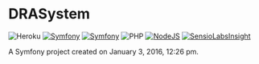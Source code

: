 DRASystem
=========

![Heroku](http://heroku-badge.herokuapp.com/?app=diazreyes&style=flat)
[![Symfony](http://img.shields.io/badge/Symfony2-2.8.8-blue.svg)](http://syfmony.com)
[![Symfony](http://img.shields.io/badge/PHP-7.0.9-yellow.svg)](http://php.net)
![PHP](http://img.shields.io/badge/Buildpack-PHP-lightgrey.svg)
[![NodeJS](http://img.shields.io/badge/Buildpack-NodeJS-lightgrey.svg)](http://nodejs.com)
[![SensioLabsInsight](https://insight.sensiolabs.com/projects/c8504c3e-77f3-4d27-9a5c-e31f657c0880/small.png)](https://insight.sensiolabs.com/projects/c8504c3e-77f3-4d27-9a5c-e31f657c0880)


A Symfony project created on January 3, 2016, 12:26 pm.
